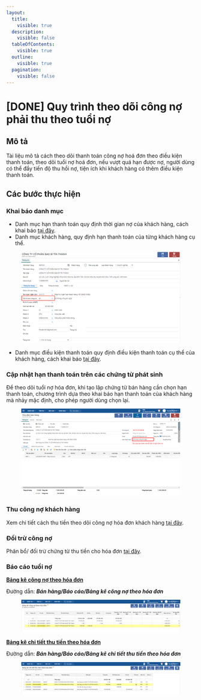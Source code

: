 ```yaml
---
layout:
  title:
    visible: true
  description:
    visible: false
  tableOfContents:
    visible: true
  outline:
    visible: true
  pagination:
    visible: false
---
```


# \[DONE] Quy trình theo dõi công nợ phải thu theo tuổi nợ

## Mô tả

Tài liệu mô tả cách theo dõi thanh toán công nợ hoá đơn theo điều kiện thanh toán, theo dõi tuổi nợ hoá đơn, nếu vượt quá hạn được nợ, người dùng có thể đẩy tiến độ thu hồi nợ, tiện ích khi khách hàng có thêm điều kiện thanh toán.

## Các bước thực hiện

### Khai báo danh mục

* Danh mục hạn thanh toán quy định thời gian nợ của khách hàng, cách khai báo [tại đây](done-danh-muc-han-thanh-toan.md).
* Danh mục khách hàng, quy định hạn thanh toán của từng khách hàng cụ thể.

<figure><img src="../../.gitbook/assets/image (179).png" alt=""><figcaption></figcaption></figure>

* Danh mục điều kiện thanh toán quy định điều kiện thanh toán cụ thể của khách hàng, cách khai báo [tại đây](done-danh-muc-dieu-kien-thanh-toan.md).

### Cập nhật hạn thanh toán trên các chứng từ phát sinh

Để theo dõi tuổi nợ hóa đơn, khi tạo lập chứng từ bán hàng cần chọn hạn thanh toán, chương trình dựa theo khai báo hạn thanh toán của khách hàng mà nhảy mặc định, cho phép người dùng chọn lại.

<figure><img src="../../.gitbook/assets/Hạn thanh toán 1 (2).png" alt=""><figcaption></figcaption></figure>

### Thu công nợ khách hàng

Xem chi tiết cách thu tiền theo dõi công nợ hóa đơn khách hàng [tại đây](../thanh-toan/done-thu-tien-ban-hang-khach-hang-no.md).

### Đối trừ công nợ

Phân bổ/ đối trừ chứng từ thu tiền cho hóa đơn [tại đây](phan-bo-tien-thu-cho-hoa-don.md).

### Báo cáo tuổi nợ

[**Bảng kê công nợ theo hóa đơn**](broken-reference)

Đường dẫn: _**Bán hàng/Báo cáo/Bảng kê công nợ theo hóa đơn**_

<figure><img src="../../.gitbook/assets/Hạn thanh toán 4.png" alt=""><figcaption></figcaption></figure>

[**Bảng kê chi tiết thu tiền theo hóa đơn**](done-bang-ke-chi-tiet-thu-tien-theo-hoa-don.md)

Đường dẫn: _**Bán hàng/Báo cáo/Bảng kê chi tiết thu tiền theo hóa đơn**_

<figure><img src="../../.gitbook/assets/Hạn thanh toán 5.png" alt=""><figcaption></figcaption></figure>
